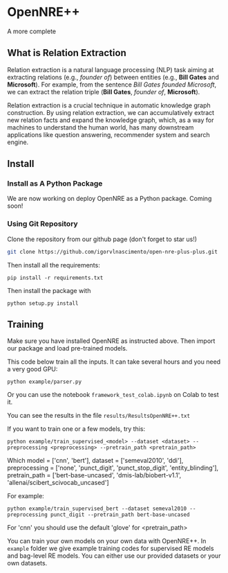 # OpenNRE++

A more complete 

## What is Relation Extraction

Relation extraction is a natural language processing (NLP) task aiming at extracting relations (e.g., *founder of*) between entities (e.g., **Bill Gates** and **Microsoft**). For example, from the sentence *Bill Gates founded Microsoft*, we can extract the relation triple (**Bill Gates**, *founder of*, **Microsoft**). 

Relation extraction is a crucial technique in automatic knowledge graph construction. By using relation extraction, we can accumulatively extract new relation facts and expand the knowledge graph, which, as a way for machines to understand the human world, has many downstream applications like question answering, recommender system and search engine. 

## Install 

### Install as A Python Package

We are now working on deploy OpenNRE as a Python package. Coming soon!

### Using Git Repository

Clone the repository from our github page (don't forget to star us!)

```bash
git clone https://github.com/igorvlnascimento/open-nre-plus-plus.git
```

Then install all the requirements:

```
pip install -r requirements.txt
```

Then install the package with 
```
python setup.py install 
```

## Training

Make sure you have installed OpenNRE as instructed above. Then import our package and load pre-trained models.

This code below train all the inputs. It can take several hours and you need a very good GPU:
```
python example/parser.py
```
Or you can use the notebook `framework_test_colab.ipynb` on Colab to test it.

You can see the results in the file `results/ResultsOpenNRE++.txt`

If you want to train one or a few models, try this:
```
python example/train_supervised_<model> --dataset <dataset> --preprocessing <preprocessing> --pretrain_path <pretrain_path>
```

Which model = ['cnn', 'bert'], dataset = ['semeval2010', 'ddi'], preprocessing = ['none', 'punct_digit', 'punct_stop_digit', 'entity_blinding'], pretrain_path = ['bert-base-uncased', 'dmis-lab/biobert-v1.1', 'allenai/scibert_scivocab_uncased']

For example:
```
python example/train_supervised_bert --dataset semeval2010 --preprocessing punct_digit --pretrain_path bert-base-uncased
```

For 'cnn' you should use the default 'glove' for <pretrain_path>

You can train your own models on your own data with OpenNRE++. In `example` folder we give example training codes for supervised RE models and bag-level RE models. You can either use our provided datasets or your own datasets.
